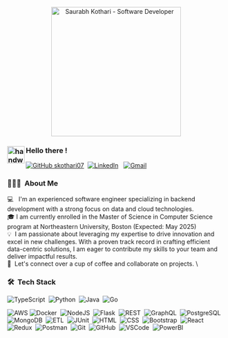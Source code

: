  <p align="center">
  <img src="https://github.com/user-attachments/assets/c2faa6ed-90b8-43d5-8b77-4e6f9e77e571" alt="Saurabh Kothari - Software Developer" height="300" width="auto" />
</p>

### <img alt="handwavegif" src="https://user-images.githubusercontent.com/39513876/112366216-8cfe7400-8cfe-11eb-8116-7d3dbae20e97.gif" width='40' align="left"/> Hello there !
[![GitHub skothari07](https://img.shields.io/github/followers/skothari07?label=follow&style=social)](https://github.com/skothari07)&nbsp;
<a href="https://www.linkedin.com/in/saurabh-kothari110599/"><img alt="LinkedIn" src="https://img.shields.io/badge/linkedin%20-%230077B5.svg?&style=flat&logo=linkedin&logoColor=white"/></a> &nbsp;
<a href="mailto:kothari.sau@northeastern.edu"><img alt="Gmail" src="https://img.shields.io/badge/Gmail-D14836?style=flat&logo=gmail&logoColor=white" /></a> &nbsp;

### 👨🏻‍💻 &nbsp;About Me

💻 &nbsp; I'm an experienced software engineer specializing in backend development with a strong focus on data and cloud technologies. \
🎓&nbsp;I am currently enrolled in the Master of Science in Computer Science program at Northeastern University, Boston (Expected: May 2025) \
💡 &nbsp;I am passionate about leveraging my expertise to drive innovation and excel in new challenges. With a proven track record in crafting efficient data-centric solutions, I am eager to contribute my skills to your team and deliver impactful results.\
💬 &nbsp;Let's connect over a cup of coffee and collaborate on projects. \


### 🛠 &nbsp;Tech Stack
![TypeScript](https://img.shields.io/badge/-TypeScript-007ACC?style=flat&logo=typescript&logoColor=white)&nbsp;
![Python](https://img.shields.io/badge/-Python-306998?style=flat&logo=python&logoColor=white)&nbsp;
![Java](https://img.shields.io/badge/-Java-007396?style=flat&logo=java&logoColor=white)&nbsp;
![Go](https://img.shields.io/badge/-Go-00ADD8?style=flat&logo=go&logoColor=white)&nbsp;

![AWS](https://img.shields.io/badge/-AWS-232F3E?style=flat&logo=amazonaws&logoColor=white&color=232F3E)
![Docker](https://img.shields.io/badge/-Docker-0db7ed?style=flat&logo=docker&logoColor=white)&nbsp;
![NodeJS](https://img.shields.io/badge/-NodeJS-003300?style=flat&logo=node.js&logoColor=white)&nbsp;
![Flask](https://img.shields.io/badge/-Flask-000000?style=flat&logo=flask&logoColor=white)&nbsp;
![REST](https://img.shields.io/badge/-REST-7F7F7F?style=flat&logo=rest&logoColor=white)&nbsp;
![GraphQL](https://img.shields.io/badge/-GraphQL-E10098?style=flat&logo=graphql&logoColor=white)&nbsp;
![PostgreSQL](https://img.shields.io/badge/-PostgreSQL-003B6F?style=flat&logo=postgresql&logoColor=white)&nbsp;
![MongoDB](https://img.shields.io/badge/-MongoDB-47A048?style=flat&logo=mongodb&logoColor=white)&nbsp;
![ETL](https://img.shields.io/badge/-ETL-6C63FF?style=flat&logo=apache&logoColor=white)&nbsp;
![JUnit](https://img.shields.io/badge/-JUnit-25A162?style=flat&logo=junit&logoColor=white)&nbsp;
![HTML](https://img.shields.io/badge/-HTML-E44D26?style=flat&logo=html5&logoColor=white)&nbsp;
![CSS](https://img.shields.io/badge/-CSS-263CE7?style=flat&logo=css3&logoColor=white)&nbsp;
![Bootstrap](https://img.shields.io/badge/-Bootstrap-563D7C?style=flat&logo=bootstrap&logoColor=white)&nbsp;
![React](https://img.shields.io/badge/-React-20232A?style=flat&logo=react&logoColor=61DAFB)&nbsp;
![Redux](https://img.shields.io/badge/-Redux-764ABC?style=flat&logo=redux&logoColor=white)&nbsp;
![Postman](https://img.shields.io/badge/-Postman-FF6C37?style=flat&logo=postman&logoColor=white)&nbsp;
![Git](https://img.shields.io/badge/-Git-F05032?style=flat&logo=git&logoColor=white)&nbsp;
![GitHub](https://img.shields.io/badge/-GitHub-181717?style=flat&logo=github&logoColor=white)&nbsp;
![VSCode](https://img.shields.io/badge/-VSCode-007ACC?style=flat&logo=visual-studio-code&logoColor=white)&nbsp;
![PowerBI](https://img.shields.io/badge/-Power_BI-EDC32B?style=flat&logo=powerbi&logoColor=white)&nbsp;
